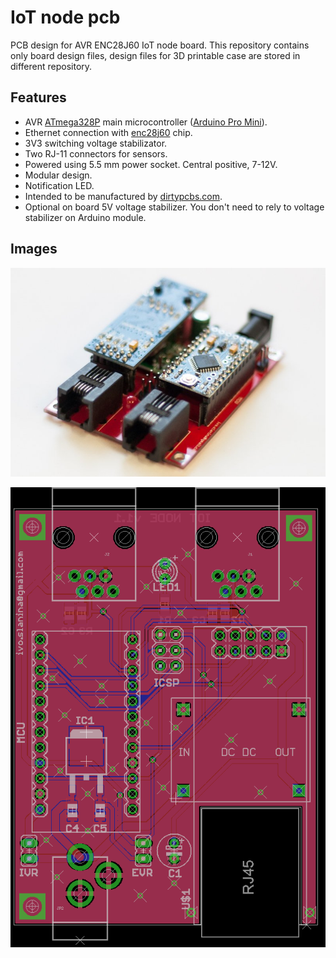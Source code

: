 # IoT node pcb

PCB design for AVR ENC28J60 IoT node board. This repository contains only board
design files, design files for 3D printable case are stored in different repository.

## Features

 - AVR [ATmega328P](http://www.atmel.com/devices/atmega328p.aspx) main microcontroller ([Arduino Pro Mini](https://www.arduino.cc/en/Main/ArduinoBoardProMini)).
 - Ethernet connection with [enc28j60](http://www.microchip.com/wwwproducts/en/en022889) chip.
 - 3V3 switching voltage stabilizator.
 - Two RJ-11 connectors for sensors.
 - Powered using  5.5 mm power socket. Central positive,  7-12V.
 - Modular design.
 - Notification LED.
 - Intended  to be manufactured by [dirtypcbs.com](http://dirtypcbs.com/).
 - Optional on board 5V voltage stabilizer. You don't need to rely to voltage stabilizer on Arduino module.

## Images

![Assembled node](img/node-assembled.jpg "Assembled node")

![Board design](img/board.png "Node board design")
